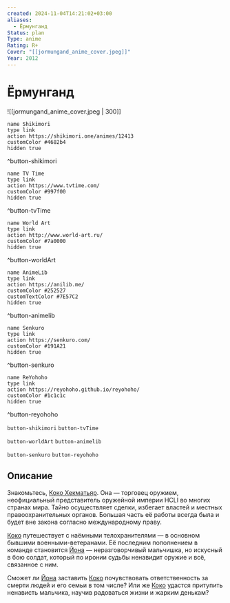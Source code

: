 ```yaml
---
created: 2024-11-04T14:21:02+03:00
aliases:
  - Ёрмунганд
Status: plan
Type: anime
Rating: R+
Cover: "[[jormungand_anime_cover.jpeg]]"
Year: 2012
---
```


# Ёрмунганд

![[jormungand_anime_cover.jpeg | 300]]

```button
name Shikimori
type link
action https://shikimori.one/animes/12413
customColor #4682b4
hidden true
```
^button-shikimori

```button
name TV Time
type link
action https://www.tvtime.com/
customColor #997f00
hidden true
```
^button-tvTime

```button
name World Art
type link
action http://www.world-art.ru/
customColor #7a0000
hidden true
```
^button-worldArt

```button
name AnimeLib
type link
action https://anilib.me/
customColor #252527
customTextColor #7E57C2
hidden true
```
^button-animelib

```button
name Senkuro
type link
action https://senkuro.com/
customColor #191A21
hidden true
```
^button-senkuro

```button
name ReYohoho
type link
action https://reyohoho.github.io/reyohoho/
customColor #1c1c1c
hidden true
```
^button-reyohoho

`button-shikimori` `button-tvTime`

`button-worldArt` `button-animelib`

`button-senkuro` `button-reyohoho`

## Описание

Знакомьтесь, [Коко Хекматьяр](https://shikimori.one/characters/33451-koko-hekmatyar). Она — торговец оружием, неофициальный представитель оружейной империи HCLI во многих странах мира. Тайно осуществляет сделки, избегает властей и местных правоохранительных органов. Большая часть её работы всегда была и будет вне закона согласно международному праву.

[Коко](https://shikimori.one/characters/33451-koko-hekmatyar) путешествует с наёмными телохранителями — в основном бывшими военными-ветеранами. Её последним пополнением в команде становится [Йона](https://shikimori.one/characters/36566-jonathan-mar) — неразговорчивый мальчишка, но искусный в бою солдат, который по иронии судьбы ненавидит оружие и всё, связанное с ним.

Сможет ли [Йона](https://shikimori.one/characters/36566-jonathan-mar) заставить [Коко](https://shikimori.one/characters/33451-koko-hekmatyar) почувствовать ответственность за смерти людей и его семьи в том числе? Или же [Коко](https://shikimori.one/characters/33451-koko-hekmatyar) удастся притупить ненависть мальчика, научив радоваться жизни и жарким денькам?
